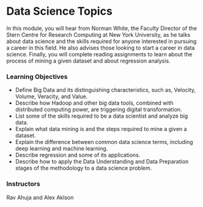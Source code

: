 # Data Science Topics
In this module, you will hear from Norman White, the Faculty Director of the Stern Centre for Research Computing at New York University, as he talks about data science and the skills required for anyone interested in pursuing a career in this field. He also advises those looking to start a career in data science. Finally, you will complete reading assignments to learn about the process of mining a given dataset and about regression analysis.

### Learning Objectives
- Define Big Data and its distinguishing characteristics, such as, Velocity, Volume, Veracity, and Value.
- Describe how Hadoop and other big data tools, combined with distributed computing power, are triggering digital transformation.
- List some of the skills required to be a data scientist and analyze big data.
- Explain what data mining is and the steps required to mine a given a dataset.
- Explain the difference between common data science terms, including deep learning and machine learning.
- Describe regression and some of its applications.
- Describe how to apply the Data Understanding and Data Preparation stages of the methodology to a data science problem.

### Instructors
Rav Ahuja and Alex Aklson
